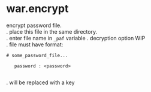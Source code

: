 # war.encrypt
encrypt password file. <br />
. place this file in the same directory. <br />
. enter file name in `_paf` variable 
. decryption option WIP <br />
. file must have format:<br />
```
# some_password_file... 

   password : <password> 
   
```
. <password> will be replaced with a key

